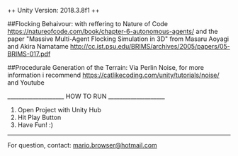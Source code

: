 ++ Unity Version: 2018.3.8f1 ++ 

##Flocking Behaivour:
with reffering to Nature of Code https://natureofcode.com/book/chapter-6-autonomous-agents/ 
and the paper "Massive Multi-Agent Flocking Simulation in 3D" from Masaru Aoyagi and Akira Namatame http://cc.ist.psu.edu/BRIMS/archives/2005/papers/05-BRIMS-017.pdf

##Procedurale Generation of the Terrain:
Via Perlin Noise, for more information i recommend https://catlikecoding.com/unity/tutorials/noise/ and Youtube



____________________ HOW TO RUN  ____________________

1. Open Project with Unity Hub
2. Hit Play Button
3. Have Fun! :)
________________________________________________



For question, contact: mario.browser@hotmail.com


